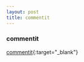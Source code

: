 ```yaml
---
layout: post
title: commentit
---
```


### commentit
[commentit](https://commentit.io/#read-more){:target="_blank"}
